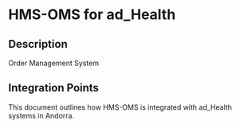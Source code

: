 # HMS-OMS for ad_Health

## Description

Order Management System

## Integration Points

This document outlines how HMS-OMS is integrated with ad_Health systems in Andorra.

